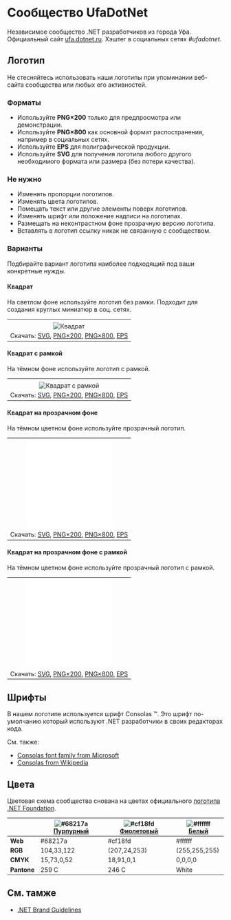 ﻿# Сообщество UfaDotNet

Независимое сообщество .NET разработчиков из города Уфа. Официальный сайт [ufa.dotnet.ru](https://ufa.dotnet.ru/). Хэштег в социальных сетях _#ufadotnet_.

## Логотип

Не стесняйтесь использовать наши логотипы при упоминании веб-сайта сообщества или любых его активностей.

### Форматы

- Используйте **PNG×200** только для предпросмотра или демонстрации.
- Используйте **PNG×800** как основной формат распостранения, например в социальных сетях.
- Используйте **EPS** для полиграфической продукции.
- Используйте **SVG** для получения логотипа любого другого необходимого формата или размера (без потери качества).

### Не нужно

- Изменять пропорции логотипов.
- Изменять цвета логотипов.
- Помещать текст или другие элементы поверх логотипов.
- Изменять шрифт или положение надписи на логотипах.
- Размещать на неконтрастном фоне прозрачную версию логотипа.
- Вставлять в логотип ссылку никак не связанную с сообществом.

### Варианты

Подбирайте вариант логотипа наиболее подходящий под ваши конкретные нужды.

#### Квадрат

На светлом фоне используйте логотип без рамки. Подходит для создания круглых миниатюр в соц. сетях.

|       |
| :---: |
|       |
| ![Квадрат](ufadotnet-logo-squared-200.png) |
| Скачать: [SVG](https://raw.githubusercontent.com/DotNetRu/BrandBook/master/Logo/Ufa/ufadotnet-logo-squared.svg), [PNG×200](https://raw.githubusercontent.com/DotNetRu/BrandBook/master/Logo/Ufa/ufadotnet-logo-squared-200.png), [PNG×800](https://raw.githubusercontent.com/DotNetRu/BrandBook/master/Logo/Ufa/ufadotnet-logo-squared-800.png), [EPS](https://raw.githubusercontent.com/DotNetRu/BrandBook/master/Logo/Ufa/ufadotnet-logo-squared.eps) |

#### Квадрат с рамкой

На тёмном фоне используйте логотип с рамкой.

|       |
| :---: |
|       |
| ![Квадрат с рамкой](ufadotnet-logo-squared-bordered-200.png) |
| Скачать: [SVG](https://raw.githubusercontent.com/DotNetRu/BrandBook/master/Logo/Ufa/ufadotnet-logo-squared-bordered.svg), [PNG×200](https://raw.githubusercontent.com/DotNetRu/BrandBook/master/Logo/Ufa/ufadotnet-logo-squared-bordered-200.png), [PNG×800](https://raw.githubusercontent.com/DotNetRu/BrandBook/master/Logo/Ufa/ufadotnet-logo-squared-bordered-800.png), [EPS](https://raw.githubusercontent.com/DotNetRu/BrandBook/master/Logo/Ufa/ufadotnet-logo-squared-bordered.eps) |

#### Квадрат на прозрачном фоне

На тёмном цветном фоне используйте прозрачный логотип.

|       |
| :---: |
|       |
| ![Квадрат на прозрачном фоне](ufadotnet-logo-squared-white-200.png) |
| Скачать: [SVG](https://raw.githubusercontent.com/DotNetRu/BrandBook/master/Logo/Ufa/ufadotnet-logo-squared-white.svg), [PNG×200](https://raw.githubusercontent.com/DotNetRu/BrandBook/master/Logo/Ufa/ufadotnet-logo-squared-white-200.png), [PNG×800](https://raw.githubusercontent.com/DotNetRu/BrandBook/master/Logo/Ufa/ufadotnet-logo-squared-white-800.png), [EPS](https://raw.githubusercontent.com/DotNetRu/BrandBook/master/Logo/Ufa/ufadotnet-logo-squared-white.eps) |

#### Квадрат на прозрачном фоне с рамкой

На тёмном цветном фоне используйте прозрачный логотип с рамкой.

|       |
| :---: |
|       |
| ![Квадрат на прозрачном фоне с рамкой](ufadotnet-logo-squared-white-bordered-200.png) |
| Скачать: [SVG](https://raw.githubusercontent.com/DotNetRu/BrandBook/master/Logo/Ufa/ufadotnet-logo-squared-white-bordered.svg), [PNG×200](https://raw.githubusercontent.com/DotNetRu/BrandBook/master/Logo/Ufa/ufadotnet-logo-squared-white-bordered-200.png), [PNG×800](https://raw.githubusercontent.com/DotNetRu/BrandBook/master/Logo/Ufa/ufadotnet-logo-squared-white-bordered-800.png), [EPS](https://raw.githubusercontent.com/DotNetRu/BrandBook/master/Logo/Ufa/ufadotnet-logo-squared-white-bordered.eps) |

## Шрифты

В нашем логотипе используется шрифт Consolas ™. Это шрифт по-умолчанию который используют .NET разработчики в своих редакторах кода.

См. также:

- [Consolas font family from Microsoft](https://docs.microsoft.com/en-us/typography/font-list/consolas)
- [Consolas from Wikipedia](https://en.wikipedia.org/wiki/Consolas)

## Цвета

Цветовая схема сообщества снована на цветах официального [логотипа .NET Foundation](https://github.com/dotnet/swag/tree/master/logo).

|             | ![#68217a](https://placehold.it/15/68217a/ffffff?text=+) [Пурпурный](https://www.color-hex.com/color/68217a) | ![#cf18fd](https://placehold.it/15/cf18fd/ffffff?text=+) [Фиолетовый](https://www.color-hex.com/color/cf18fd) | ![#ffffff](https://placehold.it/15/ffffff/ffffff?text=+) [Белый](https://www.color-hex.com/color/ffffff) |
| ----------- | ---------- | ------------ | ------------- |
| **Web**     | #68217a    | #cf18fd      | #ffffff       |
| **RGB**     | 104,33,122 | (207,24,253) | (255,255,255) |
| **CMYK**    | 15,73,0,52 | 18,91,0,1    | 0,0,0,0       |
| **Pantone** | 259 C      | 246 C        | White         |

## См. тамже

- [.NET Brand Guidelines](https://github.com/dotnet/brand)

